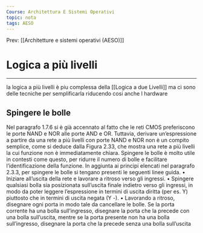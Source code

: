 ```yaml
---
Course: Architettura E Sistemi Operativi
topic: nota
tags: AESO
---
```


Prev: [[Architetture e sistemi operativi (AESO)]]

# Logica a più livelli
---


la logica a più livelli è piu complessa della [[Logica a due Livelli]] ma ci sono delle tecniche per semplificarla riducendo cosi anche l hardware

## Spingere le bolle

Nel paragrafo 1.7.6 si è già accennato al fatto che le reti CMOS preferiscono le
porte NAND e NOR alle porte AND e OR. Tuttavia, derivare un’espressione
a partire da una rete a più livelli con porte NAND e NOR non è un compito
semplice, come si deduce dalla Figura 2.33, che mostra una rete a più livelli
la cui funzione non è immediatamente chiara. Spingere le bolle è molto utile
in contesti come questo, per ridurre il numero di bolle e facilitare l’identificazione della funzione. In aggiunta ai principi elencati nel paragrafo 2.3.3, per
spingere le bolle si tengano presenti le seguenti linee guida.
• Iniziare all’uscita della rete e lavorare a ritroso verso gli ingressi.
• Spingere qualsiasi bolla sia posizionata sull’uscita finale indietro verso gli
ingressi, in modo da poter leggere l’espressione in termini di uscita diritta
(per es. Y) piuttosto che in termini di uscita negata (Y
-).
• Lavorando a ritroso, disegnare ogni porta in modo tale da cancellare le bolle.
Se la porta corrente ha una bolla sull’ingresso, disegnare la porta che la precede con una bolla sull’uscita, mentre se la porta presente non ha una bolla
sull’ingresso, disegnare la porta che la precede senza una bolla sull’uscita
